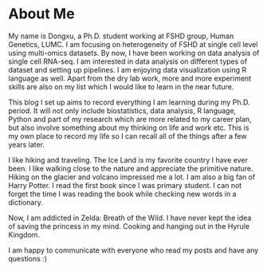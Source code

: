 # About Me




My name is Dongxu, a Ph.D. student working at FSHD group, Human Genetics, LUMC. I am focusing on heterogeneity of FSHD at single cell level using multi-omics datasets. By now, I have been working on data analysis of single cell RNA-seq. I am interested in data analysis on different types of dataset and setting up pipelines. I am enjoying data visualization using R language as well. Apart from the dry lab work, more and more experiment skills are also on my list which I would like to learn in the near future.



This blog I set up aims to record everything I am learning during my Ph.D. period. It will not only include biostatistics, data analysis, R language, Python and part of my research which are more related to my career plan, but also involve something about my thinking on life and work etc. This is my own place to record my life so I can recall all of the things after a few years later.



I like hiking and traveling. The Ice Land is my favorite country I have ever been. I like walking close to the nature and appreciate the primitive nature. Hiking on the glacier and volcano impressed me a lot. I am also a big fan of Harry Potter. I read the first book since I was primary student. I can not forget the time I was reading the book while checking new words in a dictionary.



Now, I am addicted in Zelda: Breath of the Wild. I have never kept the idea of saving the princess in my mind. Cooking and hanging out in the Hyrule Kingdom.



I am happy to communicate with everyone who read my posts and have any questions :)








